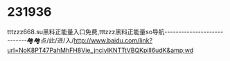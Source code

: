 # 231936
tttzzz668.su黑料正能量入口免费,tttzzz黑料正能量so导航----------------------------🏘🏘点/此/进/入/http://www.baidu.com/link?url=NoK8PT47PahMhFH8Vie_jnciyIKNTTtVBQKpill6udK&amp;wd
